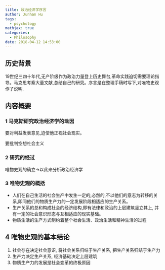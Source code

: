 ```yaml
---
title: 政治经济学序言
author: Junhan Hu
tags:
  - psychology
mathjax: true
categories:
  - Philosophy
date: 2018-04-12 14:53:00
---
```


## 历史背景

19世纪三四十年代,无产阶级作为政治力量登上历史舞台,革命实践迫切需要理论指导。马克思考察大量文献,总结自己的研究。序言是在整理手稿时写下,对唯物史观作了说明.

## 内容概要

### 1 马克斯研究政治经济学的动因

要对利益发表意见,迫使他正视社会现实。

要批判空想社会主义

### 2 研究的经过

唯物史观的确立$\to$以此来分析政治经济学

### 3 唯物史观的概括

* 人们在自己生活的社会生产中发生一定的,必然的,不以他们的意志为转移的关系,即同他们的物质生产力的一定发展阶段相适应的生产关系。
* 生产关系的总和构成社会的经济结构,即有法律和政治的上层建筑竖立其上, 并有一定的社会意识形态与互相适应的现实基础。
* 物质生活的生产方式制约着整个社会生活、政治生活和精神生活的过程

## 4 唯物史观的基本结论

1. 社会存在决定社会意识, 将社会关系归结于生产关系, 把生产关系归结于生产力
2. 生产力决定生产关系, 经济基础决定上层建筑
3. 物质生产力的发展是社会变革的终极原因